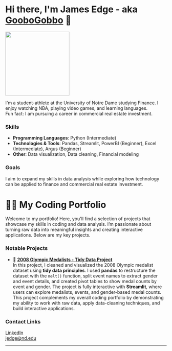 # Hi there, I'm James Edge - aka [GooboGobbo][website] 👋

<img src="https://github.com/GooboGobbo/GooboGobbo/blob/main/Headshot%20Best%201%20(1).png" width="200"/>

I'm a student-athlete at the University of Notre Dame studying Finance. I enjoy watching NBA, playing video games, and learning languages.  
Fun fact: I am pursuing a career in commercial real estate investment.

### Skills
- **Programming Languages**: Python (Intermediate) 
- **Technologies & Tools**: Pandas, Streamlit, PowerBI (Beginner), Excel (Intermediate), Argus (Beginner)  
- **Other**: Data visualization, Data cleaning, Financial modeling

### Goals
I aim to expand my skills in data analysis while exploring how technology can be applied to finance and commercial real estate investment.

# 👨‍💻 My Coding Portfolio

Welcome to my portfolio! Here, you'll find a selection of projects that showcase my skills in coding and data analysis. I’m passionate about turning raw data into meaningful insights and creating interactive applications. Below are my key projects.


### Notable Projects

- 🏅 **[2008 Olympic Medalists - Tidy Data Project](https://github.com/GooboGobbo/TidyData-Project)**  
  In this project, I cleaned and visualized the 2008 Olympic medalist dataset using **tidy data principles**. I used **pandas** to restructure the dataset with the `melt()` function, split event names to extract gender and event details, and created pivot tables to show medal counts by event and gender. The project is fully interactive with **Streamlit**, where users can explore medalists, events, and gender-based medal counts. This project complements my overall coding portfolio by demonstrating my ability to work with raw data, apply data-cleaning techniques, and build interactive applications.


### Contact Links
[LinkedIn][website]  
jedge@nd.edu

---

[website]: https://www.linkedin.com/in/jamesdedge/  

